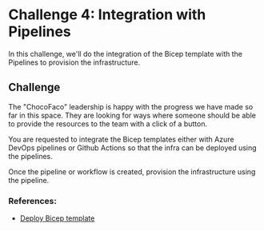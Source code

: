 # Challenge 4: Integration with Pipelines

In this challenge, we'll do the integration of the Bicep template with the Pipelines to provision the infrastructure.

## Challenge

The "ChocoFaco" leadership is happy with the progress we have made so far in this space. They are looking for ways where someone should be able to provide the resources to the team with a click of a button.


You are requested to integrate the Bicep templates either with Azure DevOps pipelines or Github Actions so that the infra can be deployed using the pipelines.

Once the pipeline or workflow is created, provision the infrastructure using the pipeline.


### References:

- [Deploy Bicep template](https://docs.microsoft.com/en-us/azure/azure-resource-manager/bicep/deploy-github-actions?tabs=CLI)